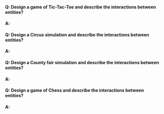 #### Q: Design a game of Tic-Tac-Toe and describe the interactions between entities?
#### A:

#### Q: Design a Circus simulation and describe the interactions between entities?
#### A:

#### Q: Design a County fair simulation and describe the interactions between entities?
#### A:

#### Q: Design a game of Chess and describe the interactions between entities?
#### A:

